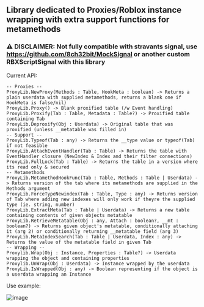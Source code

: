 ## Library dedicated to Proxies/Roblox instance wrapping with extra support functions for metamethods

### ⚠️ DISCLAIMER: Not fully compatible with stravants signal, use https://github.com/8ch32bit/MockSignal or another custom RBXScriptSignal with this library

Current API:

	-- Proxies --
	ProxyLib.NewProxy(Methods : Table, HookMeta : boolean) -> Returns a plain userdata with supplied metamethods, returns a blank one if HookMeta is false/nil) 
	ProxyLib.Proxy() -> Blank proxified table (/w Event handling)
	ProxyLib.Proxify(Tab : Table, Metadata : Table?) -> Proxified table containing Tab
	ProxyLib.Deproxify(Obj : Userdata) -> Original table that was proxified (unless __metatable was filled in)
	-- Support --
	ProxyLib.Typeof(Tab : any) -> Returns the __type value or typeof(Tab) if not feasible
	ProxyLib.AttachEventHandler(Tab : Table) -> Returns the table with EventHandler closure (NewIndex & Index and their filter connections)
	ProxyLib.FullLock(Tab : Table) -> Returns the table in a version where its read only & secured
	-- Metamethods
	ProxyLib.MetamethodHookFunc(Tab : Table, Methods : Table | Userdata) -> Returns version of the tab where its metamethods are supplied in the Methods argument
	ProxyLib.ForceTypeNewindex(Tab : Table, Type : any) -> Returns version of Tab where adding new indexes will only work if theyre the supplied type (ie. string, number)
	ProxyLib.ExtractMeta(Tab : Table | Userdata) -> Returns a new table containing contents of given objects metatable
	ProxyLib.RetrieveMetatable(Obj : any, Attach : boolean?, __mt : boolean?) -> Returns given object's metatable, conditionally attaching it (arg 2) or conditionally returning __metatable field (arg 3)
	ProxyLib.MetaIndexSearch(Tab : Table | Userdata, Index : any) -> Returns the value of the metatable field in given Tab
	-- Wrapping --
	Proxylib.Wrap(Obj : Instance, Properties : Table?) -> Userdata wrapping the object and containing properties
	Proxylib.UnWrap(Obj : Userdata) -> Instance wrapped by the userdata
	ProxyLib.IsWrapped(Obj : any) -> Boolean representing if the object is a userdata wrapping an Instance


Use example:

![image](https://github.com/ocelot81/ProxyLib/assets/128096274/9e89aed0-7554-4150-957d-d46ec5cbff52)


